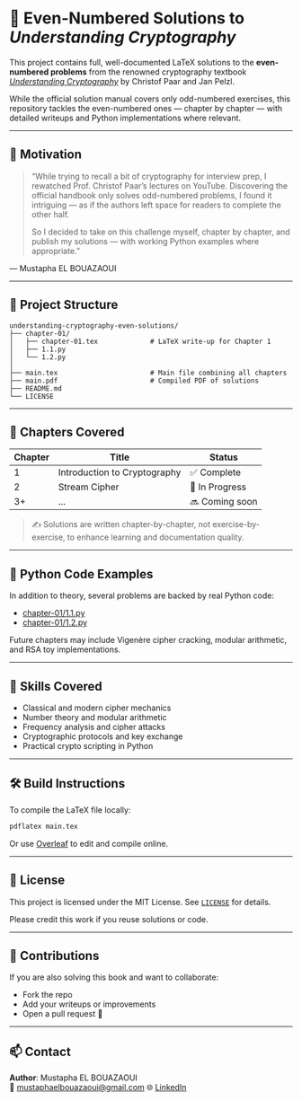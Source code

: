 # 🔐 Even-Numbered Solutions to *Understanding Cryptography*

This project contains full, well-documented LaTeX solutions to the **even-numbered problems** from the renowned cryptography textbook [*Understanding Cryptography*](https://www.springer.com/gp/book/9783642041006) by Christof Paar and Jan Pelzl.

While the official solution manual covers only odd-numbered exercises, this repository tackles the even-numbered ones — chapter by chapter — with detailed writeups and Python implementations where relevant.

---

## 📘 Motivation

> “While trying to recall a bit of cryptography for interview prep, I rewatched Prof. Christof Paar’s lectures on YouTube. Discovering the official handbook only solves odd-numbered problems, I found it intriguing — as if the authors left space for readers to complete the other half.  
> 
> So I decided to take on this challenge myself, chapter by chapter, and publish my solutions — with working Python examples where appropriate.”

— Mustapha EL BOUAZAOUI

---

## 📁 Project Structure

```
understanding-cryptography-even-solutions/
├── chapter-01/
│   ├── chapter-01.tex             # LaTeX write-up for Chapter 1
│   ├── 1.1.py                 
│   └── 1.2.py                 
│
├── main.tex                       # Main file combining all chapters
├── main.pdf                       # Compiled PDF of solutions
├── README.md
└── LICENSE
```

---

## 📖 Chapters Covered

| Chapter | Title                                | Status     |
|---------|--------------------------------------|------------|
| 1       | Introduction to Cryptography         | ✅ Complete |
| 2       | Stream Cipher                        | 🚧 In Progress |
| 3+      | ...                                   | 🔜 Coming soon |

> ✍️ Solutions are written chapter-by-chapter, not exercise-by-exercise, to enhance learning and documentation quality.

---

## 🐍 Python Code Examples

In addition to theory, several problems are backed by real Python code:

- [chapter-01/1.1.py](chapter-01/1.1.py)
- [chapter-01/1.2.py](chapter-01/1.2.py) 

Future chapters may include Vigenère cipher cracking, modular arithmetic, and RSA toy implementations.

---

## 🧠 Skills Covered

- Classical and modern cipher mechanics
- Number theory and modular arithmetic
- Frequency analysis and cipher attacks
- Cryptographic protocols and key exchange
- Practical crypto scripting in Python

---

## 🛠️ Build Instructions

To compile the LaTeX file locally:

```bash
pdflatex main.tex
```

Or use [Overleaf](https://www.overleaf.com) to edit and compile online.

---

## 📜 License

This project is licensed under the MIT License. See [`LICENSE`](LICENSE) for details.

Please credit this work if you reuse solutions or code.

---

## 🙌 Contributions

If you are also solving this book and want to collaborate:

- Fork the repo
- Add your writeups or improvements
- Open a pull request 🚀

---

## 📫 Contact

**Author**: Mustapha EL BOUAZAOUI  
📧 [mustaphaelbouazaoui@gmail.com](mailto:mustaphaelbouazaoui@gmail.com)
🌐 [LinkedIn](https://www.linkedin.com/in/elbouazaouimustapha/)